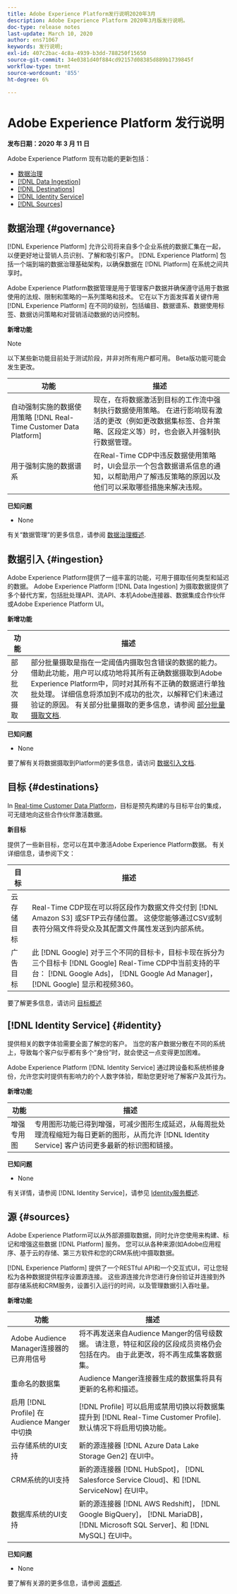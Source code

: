 ```yaml
---
title: Adobe Experience Platform发行说明2020年3月
description: Adobe Experience Platform 2020年3月版发行说明。
doc-type: release notes
last-update: March 10, 2020
author: ens71067
keywords: 发行说明;
exl-id: 407c2bac-4c8a-4939-b3dd-788250f15650
source-git-commit: 34e0381d40f884cd92157d08385d889b1739845f
workflow-type: tm+mt
source-wordcount: '855'
ht-degree: 6%

---
```


# Adobe Experience Platform 发行说明

**发布日期：2020 年 3 月 11 日**

Adobe Experience Platform 现有功能的更新包括：

* [数据治理](#governance)
* [[!DNL Data Ingestion]](#ingestion)
* [[!DNL Destinations]](#destinations)
* [[!DNL Identity Service]](#identity)
* [[!DNL Sources]](#sources)

## 数据治理 {#governance}

[!DNL Experience Platform] 允许公司将来自多个企业系统的数据汇集在一起，以便更好地让营销人员识别、了解和吸引客户。 [!DNL Experience Platform] 包括一个端到端的数据治理基础架构，以确保数据在 [!DNL Platform] 在系统之间共享时。

Adobe Experience Platform数据管理是用于管理客户数据并确保遵守适用于数据使用的法规、限制和策略的一系列策略和技术。 它在以下方面发挥着关键作用 [!DNL Experience Platform] 在不同的级别，包括编目、数据谱系、数据使用标签、数据访问策略和对营销活动数据的访问控制。

**新增功能**

>[!NOTE]
>
>以下某些新功能目前处于测试阶段，并非对所有用户都可用。 Beta版功能可能会发生更改。

| 功能 | 描述 |
| ------- | ----------- |
| 自动强制实施的数据使用策略 [!DNL Real-Time Customer Data Platform] | 现在，在将数据激活到目标的工作流中强制执行数据使用策略。 在进行影响现有激活的更改（例如更改数据集标签、合并策略、区段定义等）时，也会嵌入并强制执行数据管理。 |
| 用于强制实施的数据谱系 | 在Real-Time CDP中违反数据使用策略时，UI会显示一个包含数据谱系信息的通知，以帮助用户了解违反策略的原因以及他们可以采取哪些措施来解决违规。 |


**已知问题**

* None

有关“数据管理”的更多信息，请参阅 [数据治理概述](../../data-governance/home.md).

## 数据引入 {#ingestion}

Adobe Experience Platform提供了一组丰富的功能，可用于摄取任何类型和延迟的数据。 Adobe Experience Platform [!DNL Data Ingestion] 为摄取数据提供了多个替代方案，包括批处理API、流API、本机Adobe连接器、数据集成合作伙伴或Adobe Experience Platform UI。

**新增功能**

| 功能 | 描述 |
|------- | -----------|
| 部分批次摄取 | 部分批量摄取是指在一定阈值内摄取包含错误的数据的能力。 借助此功能，用户可以成功地将其所有正确数据摄取到Adobe Experience Platform中，同时对其所有不正确的数据进行单独批处理。 详细信息将添加到不成功的批次，以解释它们未通过验证的原因。 有关部分批量摄取的更多信息，请参阅 [部分批量摄取文档](../../ingestion/batch-ingestion/partial.md). |

**已知问题**

* None

要了解有关将数据摄取到Platform的更多信息，请访问 [数据引入文档](../../ingestion/home.md).


## 目标 {#destinations}

In [Real-time Customer Data Platform](../../rtcdp/overview.md)，目标是预先构建的与目标平台的集成，可无缝地向这些合作伙伴激活数据。

**新目标**

提供了一些新目标，您可以在其中激活Adobe Experience Platform数据。 有关详细信息，请参阅下文：

| 目标 | 描述 |
|--- | ---|
| 云存储目标 | Real-Time CDP现在可以将区段作为数据文件交付到 [!DNL Amazon S3] 或SFTP云存储位置。 这使您能够通过CSV或制表符分隔文件将受众及其配置文件属性发送到内部系统。 |
| 广告目标 | 此 [!DNL Google] 对于三个不同的目标卡，目标卡现在拆分为三个目标卡 [!DNL Google] Real-Time CDP中当前支持的平台： [!DNL Google Ads]， [!DNL Google Ad Manager]， [!DNL Google] 显示和视频360。 |

要了解更多信息，请访问 [目标概述](../../destinations/home.md)

## [!DNL Identity Service] {#identity}

提供相关的数字体验需要全面了解您的客户。 当您的客户数据分散在不同的系统上，导致每个客户似乎都有多个“身份”时，就会使这一点变得更加困难。

Adobe Experience Platform [!DNL Identity Service] 通过跨设备和系统桥接身份，允许您实时提供有影响力的个人数字体验，帮助您更好地了解客户及其行为。

**新增功能**

| 功能 | 描述 |
| ------- | ----------- |
| 增强专用图 | 专用图形功能已得到增强，可减少图形生成延迟，从每周批处理流程缩短为每日更新的图形，从而允许 [!DNL Identity Service] 客户访问更多最新的标识图和链接。 |

**已知问题**

* None

有关详情，请参阅 [!DNL Identity Service]，请参见 [Identity服务概述](../../identity-service/home.md).

## 源 {#sources}

Adobe Experience Platform可以从外部源摄取数据，同时允许您使用来构建、标记和增强这些数据 [!DNL Platform] 服务。 您可以从各种来源(如Adobe应用程序、基于云的存储、第三方软件和您的CRM系统)中摄取数据。

[!DNL Experience Platform] 提供了一个RESTful API和一个交互式UI，可让您轻松为各种数据提供程序设置源连接。 这些源连接允许您进行身份验证并连接到外部存储系统和CRM服务，设置引入运行的时间，以及管理数据引入吞吐量。

**新增功能**

| 功能 | 描述 |
| ------- | ----------- |
| Adobe Audience Manager连接器的已弃用信号 | 将不再发送来自Audience Manger的信号级数据。 请注意，特征和区段的区段成员资格仍会包括在内。 由于此更改，将不再生成集客数据集。 |
| 重命名的数据集 | Audience Manger连接器生成的数据集将具有更新的名称和描述。 |
| 启用 [!DNL Profile] 在Audience Manger中切换 | [!DNL Profile] 可以启用或禁用切换以将数据集提升到 [!DNL Real-Time Customer Profile]. 默认情况下将启用切换功能。 |
| 云存储系统的UI支持 | 新的源连接器 [!DNL Azure Data Lake Storage Gen2] 在UI中。 |
| CRM系统的UI支持 | 新的源连接器 [!DNL HubSpot]， [!DNL Salesforce Service Cloud]、和 [!DNL ServiceNow] 在UI中。 |
| 数据库系统的UI支持 | 新的源连接器 [!DNL AWS Redshift]， [!DNL Google BigQuery]， [!DNL MariaDB]， [!DNL Microsoft SQL Server]、和 [!DNL MySQL] 在UI中。 |

**已知问题**

* None

要了解有关源的更多信息，请参阅 [源概述](../../sources/home.md).
